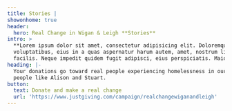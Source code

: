```yaml
---
title: Stories |
showonhome: true
header:
  hero: Real Change in Wigan & Leigh **Stories**
intro: >
  **Lorem ipsum dolor sit amet, consectetur adipisicing elit. Doloremque laborum
  voluptatibus, eius in a quas aspernatur harum autem, amet, nostrum libero
  facilis. Neque impedit quidem fugit adipisci, eius perspiciatis. Maiores?**
heading: |-
  Your donations go toward real people experiencing homelessness in our area, 
  people like Alison and Stuart.
button:
  text: Donate and make a real change
  url: 'https://www.justgiving.com/campaign/realchangewiganandleigh'
---
```



